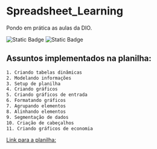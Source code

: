 # Spreadsheet_Learning
Pondo em prática as aulas da DIO.

![Static Badge](https://img.shields.io/badge/Robson-Neto-blue)
![Static Badge](https://img.shields.io/badge/Planilhas-LibreOffice-green?style=plastic&logo=github&logoColor=green)

## Assuntos implementados na planilha:
```bash
1. Criando tabelas dinâmicas
2. Modelando informações
3. Setup de planilha
4. Criando gráficos
5. Criando gráficos de entrada
6. Formatando gráficos
7. Agrupando elementos
8. Alinhando elementos
9. Segmentação de dados
10. Criação de cabeçalhos
11. Criando gráficos de economia
```

[Link para a planilha:](/Pasta1/Base_de_Dados.ods)
